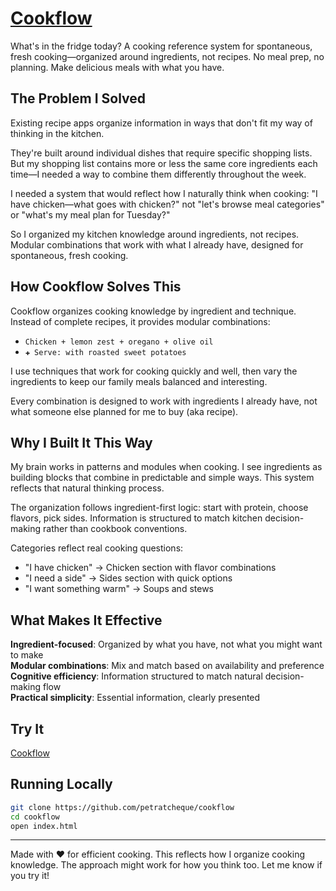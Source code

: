 # [Cookflow](https://petratcheque.github.io/cookflow/)

What's in the fridge today? A cooking reference system for spontaneous, fresh cooking—organized around ingredients, not recipes. No meal prep, no planning. Make delicious meals with what you have.

## The Problem I Solved

Existing recipe apps organize information in ways that don't fit my way of thinking in the kitchen.

They're built around individual dishes that require specific shopping lists. But my shopping list contains more or less the same core ingredients each time—I needed a way to combine them differently throughout the week.

I needed a system that would reflect how I naturally think when cooking: "I have chicken—what goes with chicken?" not "let's browse meal categories" or "what's my meal plan for Tuesday?"

So I organized my kitchen knowledge around ingredients, not recipes. Modular combinations that work with what I already have, designed for spontaneous, fresh cooking.

## How Cookflow Solves This

Cookflow organizes cooking knowledge by ingredient and technique. Instead of complete recipes, it provides modular combinations:

- `Chicken + lemon zest + oregano + olive oil`
- `✚ Serve: with roasted sweet potatoes`

I use techniques that work for cooking quickly and well, then vary the ingredients to keep our family meals balanced and interesting.

Every combination is designed to work with ingredients I already have, not what someone else planned for me to buy (aka recipe).

## Why I Built It This Way

My brain works in patterns and modules when cooking. I see ingredients as building blocks that combine in predictable and simple ways. This system reflects that natural thinking process.

The organization follows ingredient-first logic: start with protein, choose flavors, pick sides. Information is structured to match kitchen decision-making rather than cookbook conventions.

Categories reflect real cooking questions:
- "I have chicken" → Chicken section with flavor combinations
- "I need a side" → Sides section with quick options
- "I want something warm" → Soups and stews

## What Makes It Effective

**Ingredient-focused**: Organized by what you have, not what you might want to make  
**Modular combinations**: Mix and match based on availability and preference  
**Cognitive efficiency**: Information structured to match natural decision-making flow  
**Practical simplicity**: Essential information, clearly presented

## Try It

[Cookflow](https://petratcheque.github.io/cookflow/)

## Running Locally

```bash
git clone https://github.com/petratcheque/cookflow
cd cookflow
open index.html
```

---

Made with ❤️ for efficient cooking.
This reflects how I organize cooking knowledge. The approach might work for how you think too. Let me know if you try it!